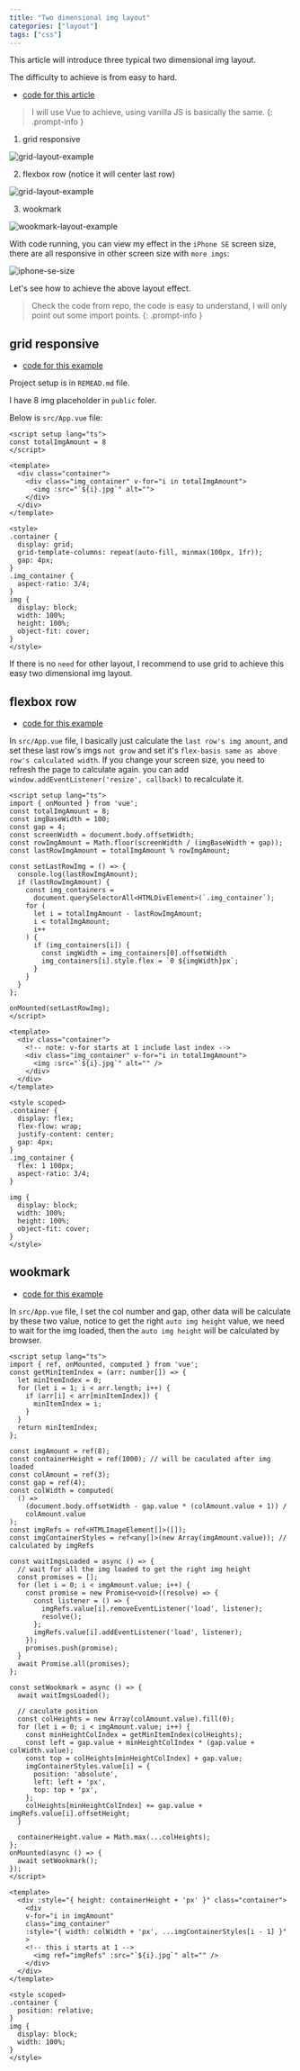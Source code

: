 ```yaml
---
title: "Two dimensional img layout"
categories: ["layout"]
tags: ["css"]
---
```


This article will introduce three typical two dimensional img layout.

The difficulty to achieve is from easy to hard.

- [code for this article](https://github.com/chaojin101/blog-example-2023/tree/main/2023-05-12-Two-dimensional-img-layout)

> I will use Vue to achieve, using vanilla JS is basically the same.
{: .prompt-info }

1. grid responsive

![grid-layout-example](/assets/post/2023/05/grid-layout-example.png)

2. flexbox row (notice it will center last row)

![grid-layout-example](/assets/post/2023/05/flexbox-row-layout-example.png)

3. wookmark

![wookmark-layout-example](/assets/post/2023/05/wookmark-layout-example.png)

With code running, you can view my effect in the `iPhone SE` screen size, there are all responsive in other screen size with `more imgs`:

![iphone-se-size](/assets/post/2023/05/iphone-se-size.png)

Let's see how to achieve the above layout effect.

> Check the code from repo, the code is easy to understand, I will only point out some import points.
{: .prompt-info }

## grid responsive

- [code for this example](https://github.com/chaojin101/blog-example-2023/tree/main/2023-05-12-Two-dimensional-img-layout/grid)

Project setup is in `REMEAD.md` file.

I have 8 img placeholder in `public` foler.

Below is `src/App.vue` file:

```vue
<script setup lang="ts">
const totalImgAmount = 8
</script>

<template>
  <div class="container">
    <div class="img_container" v-for="i in totalImgAmount">
      <img :src="`${i}.jpg`" alt="">
    </div>
  </div>
</template>

<style>
.container {
  display: grid;
  grid-template-columns: repeat(auto-fill, minmax(100px, 1fr));
  gap: 4px;
}
.img_container {
  aspect-ratio: 3/4;
}
img {
  display: block;
  width: 100%;
  height: 100%;
  object-fit: cover;
}
</style>
```

If there is no `need` for other layout, I recommend to use grid to achieve this easy two dimensional img layout.

## flexbox row

- [code for this example](https://github.com/chaojin101/blog-example-2023/tree/main/2023-05-12-Two-dimensional-img-layout/flexbox-row)

In `src/App.vue` file, I basically just calculate the `last row's img amount`, and set these last row's imgs `not grow` and set it's `flex-basis same as above row's calculated width`. If you change your screen size, you need to refresh the page to calculate again. you can add `window.addEventListener('resize', callback)` to recalculate it.

```vue
<script setup lang="ts">
import { onMounted } from 'vue';
const totalImgAmount = 8;
const imgBaseWidth = 100;
const gap = 4;
const screenWidth = document.body.offsetWidth;
const rowImgAmount = Math.floor(screenWidth / (imgBaseWidth + gap));
const lastRowImgAmount = totalImgAmount % rowImgAmount;

const setLastRowImg = () => {
  console.log(lastRowImgAmount);
  if (lastRowImgAmount) {
    const img_containers =
      document.querySelectorAll<HTMLDivElement>(`.img_container`);
    for (
      let i = totalImgAmount - lastRowImgAmount;
      i < totalImgAmount;
      i++
    ) {
      if (img_containers[i]) {
        const imgWidth = img_containers[0].offsetWidth
        img_containers[i].style.flex = `0 ${imgWidth}px`;
      }
    }
  }
};

onMounted(setLastRowImg);
</script>

<template>
  <div class="container">
    <!-- note: v-for starts at 1 include last index -->
    <div class="img_container" v-for="i in totalImgAmount">
      <img :src="`${i}.jpg`" alt="" />
    </div>
  </div>
</template>

<style scoped>
.container {
  display: flex;
  flex-flow: wrap;
  justify-content: center;
  gap: 4px;
}
.img_container {
  flex: 1 100px;
  aspect-ratio: 3/4;
}

img {
  display: block;
  width: 100%;
  height: 100%;
  object-fit: cover;
}
</style>
```

## wookmark

- [code for this example](https://github.com/chaojin101/blog-example-2023/tree/main/2023-05-12-Two-dimensional-img-layout/wookmark)

In `src/App.vue` file, I set the col number and gap, other data will be calculate by these two value, notice to get the right `auto img height` value, we need to wait for the img loaded, then the `auto img height` will be calculated by browser.

```vue
<script setup lang="ts">
import { ref, onMounted, computed } from 'vue';
const getMinItemIndex = (arr: number[]) => {
  let minItemIndex = 0;
  for (let i = 1; i < arr.length; i++) {
    if (arr[i] < arr[minItemIndex]) {
      minItemIndex = i;
    }
  }
  return minItemIndex;
};

const imgAmount = ref(8);
const containerHeight = ref(1000); // will be caculated after img loaded
const colAmount = ref(3);
const gap = ref(4);
const colWidth = computed(
  () =>
    (document.body.offsetWidth - gap.value * (colAmount.value + 1)) /
    colAmount.value
);
const imgRefs = ref<HTMLImageElement[]>([]);
const imgContainerStyles = ref<any[]>(new Array(imgAmount.value)); // calculated by imgRefs

const waitImgsLoaded = async () => {
  // wait for all the img loaded to get the right img height
  const promises = [];
  for (let i = 0; i < imgAmount.value; i++) {
    const promise = new Promise<void>((resolve) => {
      const listener = () => {
        imgRefs.value[i].removeEventListener('load', listener);
        resolve();
      };
      imgRefs.value[i].addEventListener('load', listener);
    });
    promises.push(promise);
  }
  await Promise.all(promises);
};

const setWookmark = async () => {
  await waitImgsLoaded();

  // caculate position
  const colHeights = new Array(colAmount.value).fill(0);
  for (let i = 0; i < imgAmount.value; i++) {
    const minHeightColIndex = getMinItemIndex(colHeights);
    const left = gap.value + minHeightColIndex * (gap.value + colWidth.value);
    const top = colHeights[minHeightColIndex] + gap.value;
    imgContainerStyles.value[i] = {
      position: 'absolute',
      left: left + 'px',
      top: top + 'px',
    };
    colHeights[minHeightColIndex] += gap.value + imgRefs.value[i].offsetHeight;
  }

  containerHeight.value = Math.max(...colHeights);
};
onMounted(async () => {
  await setWookmark();
});
</script>

<template>
  <div :style="{ height: containerHeight + 'px' }" class="container">
    <div
    v-for="i in imgAmount"
    class="img_container"
    :style="{ width: colWidth + 'px', ...imgContainerStyles[i - 1] }"
    >
    <!-- this i starts at 1 -->
      <img ref="imgRefs" :src="`${i}.jpg`" alt="" />
    </div>
  </div>
</template>

<style scoped>
.container {
  position: relative;
}
img {
  display: block;
  width: 100%;
}
</style>

```